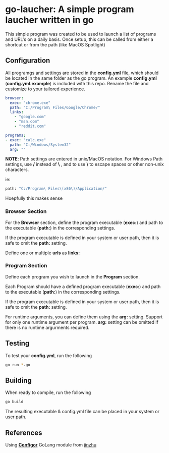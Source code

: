 # go-laucher: A simple program laucher written in go

This simple program was created to be used to launch a list of programs and URL's on a daily basis. Once setup, this can be called from either a shortcut or from the path (like MacOS Spotlight)

## Configuration

All programgs and settings are stored in the **config.yml** file, which should be located in the same folder as the go program. An example **config.yml** (**config.yml.example**) is included with this repo. Rename the file and customize to your tailored experience.

```yaml
browser:
  exec: "chrome.exe"
  path: "C:/Program\ Files/Google/Chrome/"
  links:
    - "google.com"
    - "msn.com"
    - "reddit.com"

programs:
- exec: "calc.exe"
  path: "C:/Windows/System32"
  arg: ""
```

**NOTE**: Path settings are entered in unix/MacOS notation. For Windows Path settings, use **/** instead of **\\** , and to use **\\** to escape spaces or other non-unix characters.

ie:

```bash
path: "C:/Program\ Files\(x86\)/Application/"
```

Hoepfully this makes sense

### Browser Section

For the **Browser** section, define the program executable (**exec:**) and path to the executable (**path:**) in the corresponding settings.

If the program executable is defined in your system or user path, then it is safe to omit the **path:** setting.

Define one or multiple **urls** as **links:**

### Program Section

Define each program you wish to launch in the **Program** section.

Each Program should have a defined program executable (**exec:**) and path to the executable (**path:**) in the corresponding settings.

If the program executable is defined in your system or user path, then it is safe to omit the **path:** setting.

For runtime arguments, you can define them using the **arg:** setting. Support for only one runtime argument per program. **arg:** setting can be omitted if there is no runtime argurments required.

## Testing

To test your **config.yml**, run the following

```bash
go run *.go
```

## Building

When ready to compile, run the following

```bash
go build
```

The resulting executable & config.yml file can be placed in your system or user path.

## References

Using [**Configor**](https://github.com/jinzhu/configor) GoLang module from [jinzhu](https://github.com/jinzhu)
